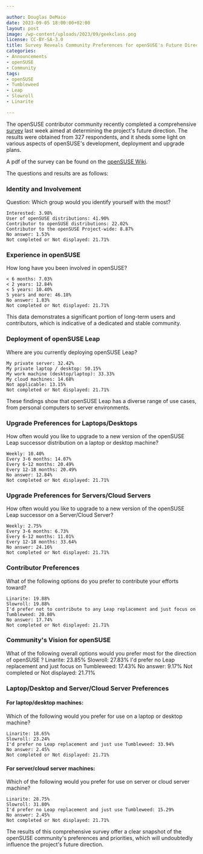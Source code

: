 ```yaml
---

author: Douglas DeMaio 
date: 2023-09-05 18:00:00+02:00
layout: post
image: /wp-content/uploads/2023/09/geekclass.png
license: CC-BY-SA-3.0
title: Survey Reveals Community Preferences for openSUSE's Future Direction
categories:
- Announcements
- openSUSE
- Community
tags:
- openSUSE
- Tumbleweed
- Leap
- Slowroll
- Linarite

---
```


The openSUSE contributor community recently completed a comprehensive [survey](https://survey.opensuse.org/) last week aimed at determining the project's future direction. The results were obtained from 327 respondents, and it sheds some light on various aspects of openSUSE's development, deployment and upgrade plans.

A pdf of the survey can be found on the [openSUSE Wiki](https://en.opensuse.org/images/6/60/Contributorsurvey2023.pdf). 

The questions and results are as follows:

### Identity and Involvement

Question: Which group would you identify yourself with the most?

	Interested: 3.98%
	User of openSUSE distributions: 41.90%
	Contributor to openSUSE distributions: 22.02%
	Contributor to the openSUSE Project-wide: 8.87%
	No answer: 1.53%
	Not completed or Not displayed: 21.71%

### Experience in openSUSE

How long have you been involved in openSUSE?
	
	< 6 months: 7.03%
	< 2 years: 12.84%
	< 5 years: 10.40%
	5 years and more: 46.18%
	No answer: 1.83%
	Not completed or Not displayed: 21.71%

This data demonstrates a significant portion of long-term users and contributors, which is indicative of a dedicated and stable community.

### Deployment of openSUSE Leap

Where are you currently deploying openSUSE Leap?
	
	My private server: 32.42%
	My private laptop / desktop: 50.15%
	My work machine (desktop/laptop): 33.33%
	My cloud machines: 14.68%
	Not applicable: 13.15%
	Not completed or Not displayed: 21.71%

These findings show that openSUSE Leap has a diverse range of use cases, from personal computers to server environments.

### Upgrade Preferences for Laptops/Desktops

How often would you like to upgrade to a new version of the openSUSE Leap successor distribution on a laptop or desktop machine?
	
	Weekly: 10.40%
	Every 3-6 months: 14.07%
	Every 6-12 months: 20.49%
	Every 12-18 months: 20.49%
	No answer: 12.84%
	Not completed or Not displayed: 21.71%

### Upgrade Preferences for Servers/Cloud Servers

How often would you like to upgrade to a new version of the openSUSE Leap successor on a Server/Cloud Server?
	
	Weekly: 2.75%
	Every 3-6 months: 6.73%
	Every 6-12 months: 11.01%
	Every 12-18 months: 33.64%
	No answer: 24.16%
	Not completed or Not displayed: 21.71%

### Contributor Preferences

What of the following options do you prefer to contribute your efforts toward?
	
	Linarite: 19.88%
	Slowroll: 19.88%
	I'd prefer not to contribute to any Leap replacement and just focus on Tumbleweed: 20.80%
	No answer: 17.74%
	Not completed or Not displayed: 21.71%

### Community's Vision for openSUSE

What of the following overall options would you prefer most for the direction of openSUSE ?
	Linarite: 23.85%
	Slowroll: 27.83%
	I'd prefer no Leap replacement and just focus on Tumbleweed: 17.43%
	No answer: 9.17%
	Not completed or Not displayed: 21.71%

### Laptop/Desktop and Server/Cloud Server Preferences

#### For laptop/desktop machines:

Which of the following would you prefer for use on a laptop or desktop machine?
	
	Linarite: 18.65%
	Slowroll: 23.24%
	I'd prefer no Leap replacement and just use Tumbleweed: 33.94%
	No answer: 2.45%
	Not completed or Not displayed: 21.71%
	
#### For server/cloud server machines:

Which of the following would you prefer for use on server or cloud server machine?
	
	Linarite: 28.75%
	Slowroll: 31.80%
	I'd prefer no Leap replacement and just use Tumbleweed: 15.29%
	No answer: 2.45%
	Not completed or Not displayed: 21.71%

The results of this comprehensive survey offer a clear snapshot of the openSUSE community's preferences and priorities, which will undoubtedly influence the project's future direction.

<meta name="openSUSE, Tumbleweed, survey, Leap, slowroll, linarite, Open Source" content="HTML,CSS,XML,JavaScript">

